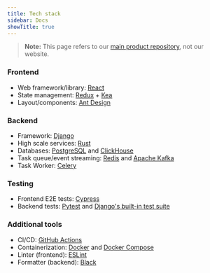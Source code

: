 ```yaml
---
title: Tech stack
sidebar: Docs
showTitle: true
---
```


> **Note:** This page refers to our [main product repository](https://github.com/PostHog/posthog), not our website. 

### Frontend

- Web framework/library: [React](https://reactjs.org/)
- State management: [Redux](https://redux.js.org/) + [Kea](https://github.com/keajs/kea)
- Layout/components: [Ant Design](https://ant.design/)

### Backend

- Framework: [Django](https://www.djangoproject.com/)
- High scale services: [Rust](https://www.rust-lang.org/)
- Databases: [PostgreSQL](https://www.postgresql.org/) and [ClickHouse](https://clickhouse.tech/)
- Task queue/event streaming: [Redis](https://redis.io/) and [Apache Kafka](https://kafka.apache.org/)
- Task Worker: [Celery](https://docs.celeryproject.org/)

### Testing

- Frontend E2E tests: [Cypress](https://www.cypress.io/)
- Backend tests: [Pytest](https://docs.pytest.org/en/stable/getting-started.html) and [Django's built-in test suite](https://docs.djangoproject.com/en/3.1/topics/testing/)

### Additional tools

- CI/CD: [GitHub Actions](https://github.com/features/actions)
- Containerization: [Docker](https://www.docker.com/) and [Docker Compose](https://docs.docker.com/compose/)
- Linter (frontend): [ESLint](https://eslint.org/)
- Formatter (backend): [Black](https://pypi.org/project/black/)

